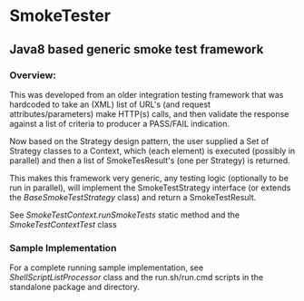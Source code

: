# SmokeTester
## Java8 based generic smoke test framework

### Overview:

This was developed from an older integration testing framework that was hardcoded to take an (XML) list of URL's 
(and request attributes/parameters) make HTTP(s) calls, and then validate the response against a list of criteria to 
producer a PASS/FAIL indication.

Now based on the Strategy design pattern, the user supplied a Set of Strategy classes to a Context, which (each element) is 
executed (possibly in parallel) and then a list of SmokeTesResult's (one per Strategy) is returned.

This makes this framework very generic, any testing logic (optionally to be run in parallel), will implement the 
SmokeTestStrategy interface (or extends the *BaseSmokeTestStrategy* class) and return a SmokeTestResult.

See *SmokeTestContext.runSmokeTests* static method and the *SmokeTestContextTest* class

### Sample Implementation

For a complete running sample implementation, see *ShellScriptListProcessor* class and the run.sh/run.cmd scripts
in the standalone package and directory.
